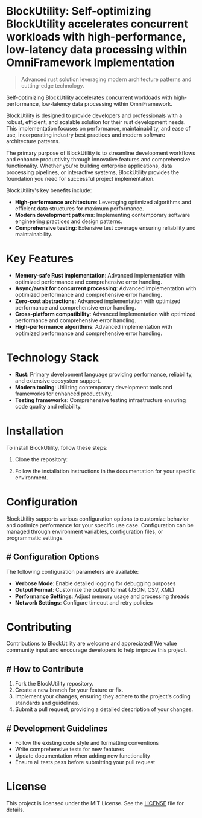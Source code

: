 <!-- fallback_BlockUtility_20251020003925_91981 -->

# BlockUtility: Self-optimizing BlockUtility accelerates concurrent workloads with high-performance, low-latency data processing within OmniFramework Implementation
> Advanced rust solution leveraging modern architecture patterns and cutting-edge technology.

Self-optimizing BlockUtility accelerates concurrent workloads with high-performance, low-latency data processing within OmniFramework.

BlockUtility is designed to provide developers and professionals with a robust, efficient, and scalable solution for their rust development needs. This implementation focuses on performance, maintainability, and ease of use, incorporating industry best practices and modern software architecture patterns.

The primary purpose of BlockUtility is to streamline development workflows and enhance productivity through innovative features and comprehensive functionality. Whether you're building enterprise applications, data processing pipelines, or interactive systems, BlockUtility provides the foundation you need for successful project implementation.

BlockUtility's key benefits include:

* **High-performance architecture**: Leveraging optimized algorithms and efficient data structures for maximum performance.
* **Modern development patterns**: Implementing contemporary software engineering practices and design patterns.
* **Comprehensive testing**: Extensive test coverage ensuring reliability and maintainability.

# Key Features

* **Memory-safe Rust implementation**: Advanced implementation with optimized performance and comprehensive error handling.
* **Async/await for concurrent processing**: Advanced implementation with optimized performance and comprehensive error handling.
* **Zero-cost abstractions**: Advanced implementation with optimized performance and comprehensive error handling.
* **Cross-platform compatibility**: Advanced implementation with optimized performance and comprehensive error handling.
* **High-performance algorithms**: Advanced implementation with optimized performance and comprehensive error handling.

# Technology Stack

* **Rust**: Primary development language providing performance, reliability, and extensive ecosystem support.
* **Modern tooling**: Utilizing contemporary development tools and frameworks for enhanced productivity.
* **Testing frameworks**: Comprehensive testing infrastructure ensuring code quality and reliability.

# Installation

To install BlockUtility, follow these steps:

1. Clone the repository:


2. Follow the installation instructions in the documentation for your specific environment.

# Configuration

BlockUtility supports various configuration options to customize behavior and optimize performance for your specific use case. Configuration can be managed through environment variables, configuration files, or programmatic settings.

## # Configuration Options

The following configuration parameters are available:

* **Verbose Mode**: Enable detailed logging for debugging purposes
* **Output Format**: Customize the output format (JSON, CSV, XML)
* **Performance Settings**: Adjust memory usage and processing threads
* **Network Settings**: Configure timeout and retry policies

# Contributing

Contributions to BlockUtility are welcome and appreciated! We value community input and encourage developers to help improve this project.

## # How to Contribute

1. Fork the BlockUtility repository.
2. Create a new branch for your feature or fix.
3. Implement your changes, ensuring they adhere to the project's coding standards and guidelines.
4. Submit a pull request, providing a detailed description of your changes.

## # Development Guidelines

* Follow the existing code style and formatting conventions
* Write comprehensive tests for new features
* Update documentation when adding new functionality
* Ensure all tests pass before submitting your pull request

# License

This project is licensed under the MIT License. See the [LICENSE](https://github.com/xxxPOUPOUxxx/BlockUtility/blob/main/LICENSE) file for details.
